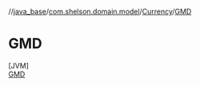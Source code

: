 //[java_base](../../../../index.md)/[com.shelson.domain.model](../../index.md)/[Currency](../index.md)/[GMD](index.md)

# GMD

[JVM]\
[GMD](index.md)
